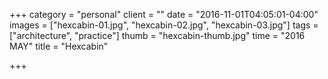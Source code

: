 +++
category = "personal"
client = ""
date = "2016-11-01T04:05:01-04:00"
images = ["hexcabin-01.jpg", "hexcabin-02.jpg", "hexcabin-03.jpg"]
tags = ["architecture", "practice"]
thumb = "hexcabin-thumb.jpg"
time = "2016 MAY"
title = "Hexcabin"

+++
